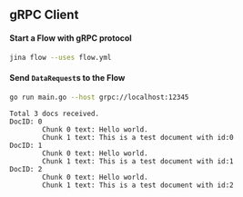 ## gRPC Client

#### Start a Flow with gRPC protocol

```bash
jina flow --uses flow.yml
```

#### Send `DataRequest`s to the Flow

```bash
go run main.go --host grpc://localhost:12345
```
```text
Total 3 docs received.
DocID: 0
        Chunk 0 text: Hello world. 
        Chunk 1 text: This is a test document with id:0 
DocID: 1
        Chunk 0 text: Hello world. 
        Chunk 1 text: This is a test document with id:1 
DocID: 2
        Chunk 0 text: Hello world. 
        Chunk 1 text: This is a test document with id:2
```
